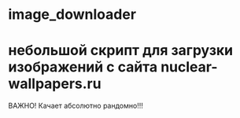 image_downloader
================

небольшой скрипт для загрузки изображений с сайта nuclear-wallpapers.ru
================

ВАЖНО! Качает абсолютно рандомно!!!
